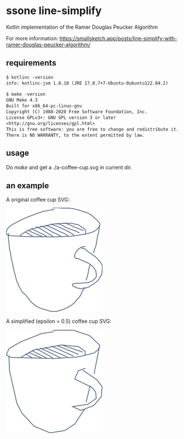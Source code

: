 
# ssone line-simplify

Kotlin implementation of the Ramer Douglas Peucker Algorithm

For more information: https://smallsketch.app/posts/line-simplify-with-ramer-douglas-peucker-algorithm/


## requirements

```
$ kotlinc -version
info: kotlinc-jvm 1.8.10 (JRE 17.0.7+7-Ubuntu-0ubuntu122.04.2)
```

```
$ make -version
GNU Make 4.3
Built for x86_64-pc-linux-gnu
Copyright (C) 1988-2020 Free Software Foundation, Inc.
License GPLv3+: GNU GPL version 3 or later <http://gnu.org/licenses/gpl.html>
This is free software: you are free to change and redistribute it.
There is NO WARRANTY, to the extent permitted by law.
```


## usage

Do _make_ and get a ./a-coffee-cup.svg in current dir.


## an example

A original coffee cup SVG:

![a-coffee-cup](svg/a-coffee-cup.svg)


A simplified (epsilon = 0.5) coffee cup SVG:

![a-coffee-cup(simplified)](svg/a-coffee-cup_simplified.svg)


